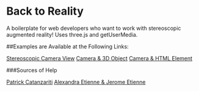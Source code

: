 Back to Reality
========

A boilerplate for web developers who want to work with stereoscopic augmented reality!
Uses three.js and getUserMedia.

##Examples are Available at the Following Links:

[Stereoscopic Camera View](https://backtoreality-camera.herokuapp.com/)
[Camera & 3D Object](https://backtoreality-3d.herokuapp.com/)
[Camera & HTML Element](https://backtoreality-video.herokuapp.comx/)

###Sources of Help

[Patrick Catanzariti](https://www.sitepoint.com/filtering-reality-with-javascript-google-cardboard/)
[Alexandra Etienne & Jerome Etienne](http://learningthreejs.com/blog/2013/04/30/closing-the-gap-between-html-and-webgl/)